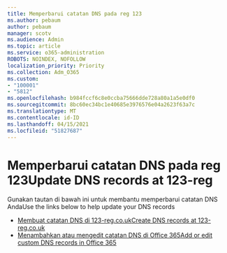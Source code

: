 ```yaml
---
title: Memperbarui catatan DNS pada reg 123
ms.author: pebaum
author: pebaum
manager: scotv
ms.audience: Admin
ms.topic: article
ms.service: o365-administration
ROBOTS: NOINDEX, NOFOLLOW
localization_priority: Priority
ms.collection: Adm_O365
ms.custom:
- "100001"
- "5812"
ms.openlocfilehash: b984fccf6c8e0ccba75666dde728a80a1a5e0df0
ms.sourcegitcommit: 8bc60ec34bc1e40685e3976576e04a2623f63a7c
ms.translationtype: MT
ms.contentlocale: id-ID
ms.lasthandoff: 04/15/2021
ms.locfileid: "51827687"
---
```

# <a name="update-dns-records-at-123-reg"></a><span data-ttu-id="f66ab-102">Memperbarui catatan DNS pada reg 123</span><span class="sxs-lookup"><span data-stu-id="f66ab-102">Update DNS records at 123-reg</span></span>

<span data-ttu-id="f66ab-103">Gunakan tautan di bawah ini untuk membantu memperbarui catatan DNS Anda</span><span class="sxs-lookup"><span data-stu-id="f66ab-103">Use the links below to help update your DNS records</span></span>

- [<span data-ttu-id="f66ab-104">Membuat catatan DNS di 123-reg.co.uk</span><span class="sxs-lookup"><span data-stu-id="f66ab-104">Create DNS records at 123-reg.co.uk</span></span>](https://docs.microsoft.com/microsoft-365/admin/dns/create-dns-records-at-123-reg-co-uk?view=o365-worldwide)
- [<span data-ttu-id="f66ab-105">Menambahkan atau mengedit catatan DNS di Office 365</span><span class="sxs-lookup"><span data-stu-id="f66ab-105">Add or edit custom DNS records in Office 365</span></span>](https://docs.microsoft.com/microsoft-365/admin/setup/add-domain#add-or-edit-custom-dns-records)
